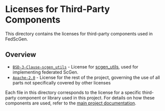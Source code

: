 # Licenses for Third-Party Components

This directory contains the licenses for third-party components used in FedScGen.

## Overview

- [`BSD-3-Clause-scgen_utils`](BSD-3-Clause-scgen_utils) - License for [scgen_utils](../scgen_utils.py), used for implementing federated ScGen.
- [`Apache-2.0`](Apache-2.0) - License for the rest of the project, governing the use of all parts not specifically covered by other licenses

Each file in this directory corresponds to the license for a specific third-party component or library used in this project. For details on how these components are used, refer to the [main project documentation](../README.md).